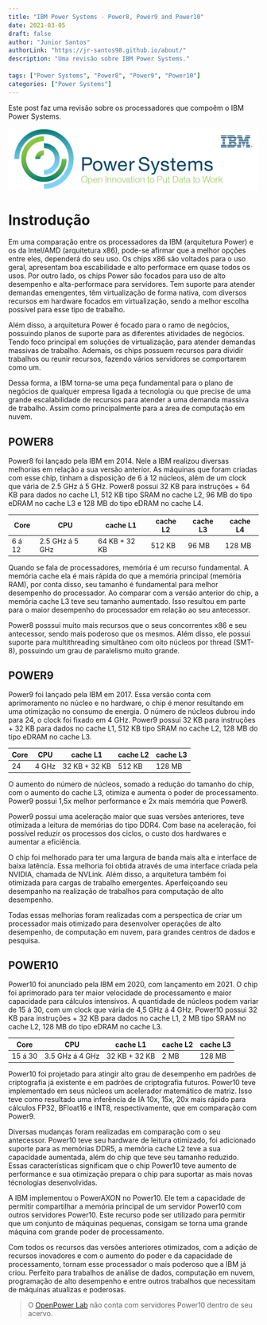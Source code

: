 ```yaml
---
title: "IBM Power Systems - Power8, Power9 and Power10"
date: 2021-03-05
draft: false
author: "Junior Santos"
authorLink: "https://jr-santos98.github.io/about/"
description: "Uma revisão sobre IBM Power Systems."

tags: ["Power Systems", "Power8", "Power9", "Power10"]
categories: ["Power Systems"]
---
```


Este post faz uma revisão sobre os processadores que compoêm o IBM Power Systems.

<!--more-->

<img src="featured-image.png" alt="drawing" width="800"/>

# Instrodução

Em uma comparação entre os processadores da IBM (arquitetura Power) e os da Intel/AMD (arquitetura x86),
pode-se afirmar que a melhor opções entre eles, dependerá do seu uso.
Os chips x86 são voltados para o uso geral, apresentam boa escabilidade e alto performace em quase todos os usos.
Por outro lado, os chips Power são focados para uso de alto desempenho e alta-performace para servidores.
Tem suporte para atender demandas emengentes, têm virtualização de forma nativa,
com diversos recursos em hardware focados em virtualização, sendo a melhor escolha possível para esse tipo de trabalho.

Além disso, a arquitetura Power é focado para o ramo de negócios, possuindo planos de suporte para as diferentes atividades de negócios.
Tendo foco principal em soluções de virtualização, para atender demandas massivas de trabalho.
Ademais, os chips possuem recursos para dividir trabalhos ou reunir recursos, fazendo vários servidores se comportarem como um.

Dessa forma, a IBM torna-se uma peça fundamental para o plano de negócios de qualquer empresa ligada a tecnologia ou que precise de uma grande escalabilidade de recursos para atender a uma demanda massiva de trabalho.
Assim como principalmente para a área de computação em nuvem.

## POWER8

Power8 foi lançado pela IBM em 2014. Nele a IBM realizou diversas melhorias em relação a sua versão anterior.
As máquinas que foram criadas com esse chip, tinham a disposição de 6 á 12 núcleos, além de um clock que vária de 2.5 GHz á 5 GHz.
Power8 possui 32 KB para instruções + 64 KB para dados no cache L1, 512 KB tipo SRAM no cache L2, 96 MB do tipo eDRAM no cache L3 e 128 MB do tipo eDRAM no cache L4.

|Core|CPU|cache L1|cache L2|cache L3|cache L4|
|---|---|---|---|---|---|
| 6 á 12 | 2.5 GHz á 5 GHz | 64 KB + 32 KB | 512 KB | 96 MB | 128 MB |

Quando se fala de processadores, memória é um recurso fundamental.
A memória cache ela é mais rápida do que a memória principal (memória RAM),
por conta disso, seu tamanho é fundamental para melhor desempenho do processador. Ao comparar com a versão anterior do chip, a memória cache L3 teve seu tamanho aumentado.
Isso resultou em parte para o maior desempenho do processador em relação ao seu antecessor.

Power8 posssui muito mais recursos que o seus concorrentes x86 e seu antecessor, sendo mais poderoso que os mesmos.
Além disso, ele possui suporte para multithreading simultâneo com oito núcleos por thread (SMT-8), possuindo um grau de paralelismo muito grande.

## POWER9

Power9 foi lançado pela IBM em 2017. Essa versão conta com aprimoramento no núcleo e no hardware, o chip é menor resultando em uma otimização no consumo de energia.
O número de núcleos dubrou indo para 24, o clock foi fixado em 4 GHz.
Power9 possui 32 KB para instruções + 32 KB para dados no cache L1, 512 KB tipo SRAM no cache L2, 128 MB do tipo eDRAM no cache L3.

|Core|CPU|cache L1|cache L2|cache L3|
|---|---|---|---|---|
| 24 | 4 GHz | 32 KB + 32 KB | 512 KB | 128 MB |

O aumento do número de núcleos, somado a redução do tamanho do chip, com o aumento do cache L3, otimiza e aumenta o poder de processamento.
Power9 possui 1,5x melhor performance e 2x mais memória que Power8.

Power9 possui uma aceleração maior que suas versões anteriores, teve otimizada a leitura de memórias do tipo DDR4.
Com base na aceleração, foi possível reduzir os processos dos ciclos, o custo dos hardwares e aumentar a eficiência.

O chip foi melhorado para ter uma largura de banda mais alta e interface de baixa latência.
Essa melhoria foi obtida através de uma interface criada pela NVIDIA, chamada de NVLink.
Além disso, a arquitetura também foi otimizada para cargas de trabalho emergentes.
Aperfeiçoando seu desempanho na realização de trabalhos para computação de alto desempenho.

Todas essas melhorias foram realizadas com a perspectica de criar um processador mais otimizado para desenvolver operações de alto desempenho, de computação em nuvem, para grandes centros de dados e pesquisa.

## POWER10

Power10 foi anunciado pela IBM em 2020, com lançamento em 2021. O chip foi aprimorado para ter maior velocidade de processamento e maior capacidade para cálculos intensivos.
A quantidade de núcleos podem variar de 15 á 30, com um clock que vária de 4,5 GHz á 4 GHz.
Power10 possui 32 KB para instruções + 32 KB para dados no cache L1, 2 MB tipo SRAM no cache L2, 128 MB do tipo eDRAM no cache L3.

|Core|CPU|cache L1|cache L2|cache L3|
|---|---|---|---|---|
| 15 á 30 | 3.5 GHz á 4 GHz | 32 KB + 32 KB | 2 MB | 128 MB |

Power10 foi projetado para atingir alto grau de desempenho em padrões de criptografia já existente e em padrões de criptografia futuros.
Power10 teve implementado em seus núcleos um acelerador matemático de matriz.
Isso teve como resultado uma inferência de IA 10x, 15x, 20x mais rápido para cálculos FP32, BFloat16 e INT8, respectivamente, que em comparação com Power9.

Diversas mudanças foram realizadas em comparação com o seu antecessor.
Power10 teve seu hardware de leitura otimizado, foi adicionado suporte para as memórias DDR5,
a memória cache L2 teve a sua capacidade aumentada, além do chip que teve seu tamanho reduzido.
Essas características significam que o chip Power10 teve aumento de performance e sua otimização prepara o chip para suportar as mais novas técnologias desenvolvidas.

A IBM implementou o PowerAXON no Power10.
Ele tem a capacidade de permitir compartilhar a memória principal de um servidor Power10 com outros servidores Power10.
Este recurso pode ser utilizado para permitir que um conjunto de máquinas pequenas, consigam se torna uma grande máquina com grande poder de processamento.

Com todos os recursos das versões anteriores otimizados, com a adição de recursos inovadores e com o aumento do poder e da capacidade de processamento,
tornam esse processador o mais poderoso que a IBM já criou.
Perfeito para trabalhos de análise de dados, computação em nuvem, programação de alto desempenho e entre outros trabalhos que necessitam de máquinas atualizas e poderosas.

> O [OpenPower Lab](https://openpower.ic.unicamp.br/) não conta com servidores Power10 dentro de seu acervo.
